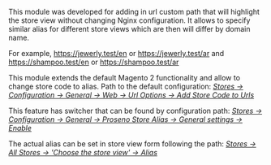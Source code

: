 This module was developed for adding in url custom path that will highlight the store view without changing Nginx configuration.
It allows to specify similar alias for different store views which are then will differ by domain name.

For example, https://jewerly.test/en or https://jewerly.test/ar and https://shampoo.test/en or https://shampoo.test/ar

This module extends the default Magento 2 functionality and allow to change store code to alias.
Path to the default configuration: <ins>_Stores -> Configuration -> General -> Web -> Url Options -> Add Store Code to Urls_</ins>

This feature has switcher that can be found by configuration path: <ins>_Stores -> Configuration -> General -> Proseno Store Alias -> General settings -> Enable_</ins>

The actual alias can be set in store view form following the path: <ins>_Stores -> All Stores -> 'Choose the store view' -> Alias_</ins>
